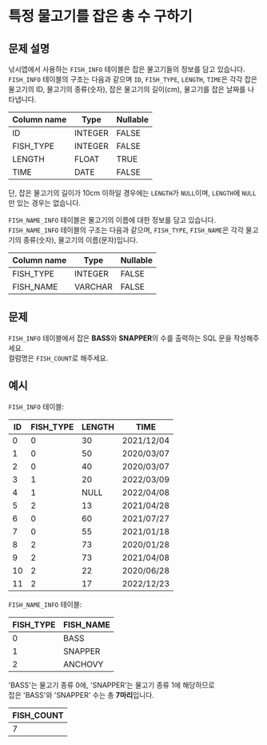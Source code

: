 # 특정 물고기를 잡은 총 수 구하기

## 문제 설명
낚시앱에서 사용하는 `FISH_INFO` 테이블은 잡은 물고기들의 정보를 담고 있습니다.  
`FISH_INFO` 테이블의 구조는 다음과 같으며 `ID`, `FISH_TYPE`, `LENGTH`, `TIME`은 각각 잡은 물고기의 ID, 물고기의 종류(숫자), 잡은 물고기의 길이(cm), 물고기를 잡은 날짜를 나타냅니다.

| Column name | Type    | Nullable |
|-------------|---------|----------|
| ID          | INTEGER | FALSE    |
| FISH_TYPE   | INTEGER | FALSE    |
| LENGTH      | FLOAT   | TRUE     |
| TIME        | DATE    | FALSE    |

단, 잡은 물고기의 길이가 10cm 이하일 경우에는 `LENGTH`가 `NULL`이며, `LENGTH`에 `NULL`만 있는 경우는 없습니다.

`FISH_NAME_INFO` 테이블은 물고기의 이름에 대한 정보를 담고 있습니다.  
`FISH_NAME_INFO` 테이블의 구조는 다음과 같으며, `FISH_TYPE`, `FISH_NAME`은 각각 물고기의 종류(숫자), 물고기의 이름(문자)입니다.

| Column name | Type     | Nullable |
|-------------|----------|----------|
| FISH_TYPE   | INTEGER  | FALSE    |
| FISH_NAME   | VARCHAR  | FALSE    |

## 문제
`FISH_INFO` 테이블에서 잡은 **BASS**와 **SNAPPER**의 수를 출력하는 SQL 문을 작성해주세요.  
컬럼명은 `FISH_COUNT`로 해주세요.

## 예시

`FISH_INFO` 테이블:

| ID | FISH_TYPE | LENGTH | TIME       |
|----|-----------|--------|------------|
| 0  | 0         | 30     | 2021/12/04 |
| 1  | 0         | 50     | 2020/03/07 |
| 2  | 0         | 40     | 2020/03/07 |
| 3  | 1         | 20     | 2022/03/09 |
| 4  | 1         | NULL   | 2022/04/08 |
| 5  | 2         | 13     | 2021/04/28 |
| 6  | 0         | 60     | 2021/07/27 |
| 7  | 0         | 55     | 2021/01/18 |
| 8  | 2         | 73     | 2020/01/28 |
| 9  | 2         | 73     | 2021/04/08 |
| 10 | 2         | 22     | 2020/06/28 |
| 11 | 2         | 17     | 2022/12/23 |

`FISH_NAME_INFO` 테이블:

| FISH_TYPE | FISH_NAME |
|-----------|-----------|
| 0         | BASS      |
| 1         | SNAPPER   |
| 2         | ANCHOVY   |

'BASS'는 물고기 종류 0에, 'SNAPPER'는 물고기 종류 1에 해당하므로  
잡은 'BASS'와 'SNAPPER' 수는 총 **7마리**입니다.

| FISH_COUNT |
|------------|
| 7          |
